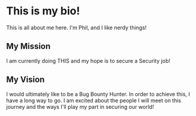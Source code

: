 # This is my bio!

This is all about me here.  I'm Phil, and I like nerdy things!

## My Mission

I am currently doing THIS and my hope is to secure a Security job!

## My Vision

I would ultimately like to be a Bug Bounty Hunter.  In order to achieve this, I have a long way to go.  I am excited about the people I will meet on this journey and the ways I'll play my part in securing our world!
